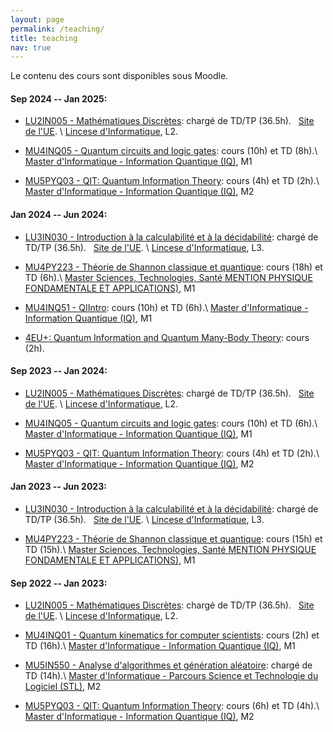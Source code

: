 ```yaml
---
layout: page
permalink: /teaching/
title: teaching
nav: true
---
```


Le contenu des cours sont disponibles sous Moodle. 

#### Sep 2024 -- Jan 2025:

* [LU2IN005 - Mathématiques Discrètes](https://moodle-sciences-24.sorbonne-universite.fr/course/view.php?id=2283): chargé de TD/TP (36.5h). &nbsp;  [Site de l'UE](https://www-licence.ufr-info-p6.jussieu.fr/lmd/licence/2024/ue/LU2IN005-2024oct/index.php). \\
 [Lincese d'Informatique](https://sciences.sorbonne-universite.fr/formation-sciences/licences/licences-generales-l2-l3/licence-dinformatique), L2. 

* [MU4INQ05 - Quantum circuits and logic gates](https://moodle-sciences-24.sorbonne-universite.fr/course/view.php?id=2523): cours (10h) et TD (8h).\\
 [Master d'Informatique - Information Quantique (IQ)](https://sciences.sorbonne-universite.fr/formation-sciences/masters/master-informatique/parcours-IQ), M1

* [MU5PYQ03 - QIT: Quantum Information Theory](https://sciences.sorbonne-universite.fr/formation-sciences/masters/master-informatique/parcours-IQ): cours (4h) et TD (2h).\\
 [Master d'Informatique - Information Quantique (IQ)](https://sciences.sorbonne-universite.fr/formation-sciences/masters/master-informatique/parcours-IQ), M2


#### Jan 2024 -- Jun 2024:

* [LU3IN030 - Introduction à la calculabilité et à la décidabilité](https://moodle-sciences-23.sorbonne-universite.fr/course/view.php?id=4031): chargé de TD/TP (36.5h). &nbsp;  [Site de l'UE](https://www-licence.ufr-info-p6.jussieu.fr/lmd/licence/2023/ue/LU3IN030-2024fev/organisation.php). \\
 [Lincese d'Informatique](https://sciences.sorbonne-universite.fr/formation-sciences/licences/licences-generales-l2-l3/licence-dinformatique), L3. 

* [MU4PY223 - Théorie de Shannon classique et quantique](https://moodle-sciences-23.sorbonne-universite.fr/course/view.php?id=4274): cours (18h) et TD (6h).\\
 [Master Sciences, Technologies, Santé MENTION PHYSIQUE FONDAMENTALE ET APPLICATIONS)](http://master.physique.sorbonne-universite.fr/fr/m1.html), M1

* [MU4INQ51 - QIIntro](https://moodle-sciences-23.sorbonne-universite.fr/course/view.php?id=4320): cours (10h) et TD (6h).\\
 [Master d'Informatique - Information Quantique (IQ)](https://sciences.sorbonne-universite.fr/formation-sciences/masters/master-informatique/parcours-IQ), M1

* [4EU+: Quantum Information and Quantum Many-Body Theory](https://qmath.ku.dk/teaching/4eu-2024/): cours (2h).

#### Sep 2023 -- Jan 2024:

* [LU2IN005 - Mathématiques Discrètes](https://moodle-sciences-23.sorbonne-universite.fr/course/view.php?id=1537): chargé de TD/TP (36.5h). &nbsp;  [Site de l'UE](https://www-licence.ufr-info-p6.jussieu.fr/lmd/licence/2023/ue/LU2IN005-2023oct/index.php). \\
 [Lincese d'Informatique](https://sciences.sorbonne-universite.fr/formation-sciences/licences/licences-generales-l2-l3/licence-dinformatique), L2. 

* [MU4INQ05 - Quantum circuits and logic gates](https://moodle-sciences-23.sorbonne-universite.fr/course/view.php?id=2791): cours (10h) et TD (6h).\\
 [Master d'Informatique - Information Quantique (IQ)](https://sciences.sorbonne-universite.fr/formation-sciences/masters/master-informatique/parcours-IQ), M1

* [MU5PYQ03 - QIT: Quantum Information Theory](https://moodle-sciences-23.sorbonne-universite.fr/course/view.php?id=2629): cours (4h) et TD (2h).\\
 [Master d'Informatique - Information Quantique (IQ)](https://sciences.sorbonne-universite.fr/formation-sciences/masters/master-informatique/parcours-IQ), M2

#### Jan 2023 -- Jun 2023:

* [LU3IN030 - Introduction à la calculabilité et à la décidabilité](https://moodle-sciences-22.sorbonne-universite.fr/course/view.php?id=3553): chargé de TD/TP (36.5h). &nbsp;  [Site de l'UE](https://www-licence.ufr-info-p6.jussieu.fr/lmd/licence/2022/ue/LU3IN030-2023fev/). \\
 [Lincese d'Informatique](https://sciences.sorbonne-universite.fr/formation-sciences/licences/licences-generales-l2-l3/licence-dinformatique), L3. 

* [MU4PY223 - Théorie de Shannon classique et quantique](https://moodle-sciences-22.sorbonne-universite.fr/course/view.php?id=3449): cours (15h) et TD (15h).\\
 [Master Sciences, Technologies, Santé MENTION PHYSIQUE FONDAMENTALE ET APPLICATIONS)](http://master.physique.sorbonne-universite.fr/fr/m1.html), M1

#### Sep 2022 -- Jan 2023:

* [LU2IN005 - Mathématiques Discrètes](https://moodle-sciences-22.sorbonne-universite.fr/course/view.php?id=2073): chargé de TD/TP (36.5h). &nbsp;  [Site de l'UE](https://www-licence.ufr-info-p6.jussieu.fr/lmd/licence/2022/ue/LU2IN005-2022oct/index.php). \\
 [Lincese d'Informatique](https://sciences.sorbonne-universite.fr/formation-sciences/licences/licences-generales-l2-l3/licence-dinformatique), L2. 

* [MU4INQ01 - Quantum kinematics for computer scientists](https://moodle-sciences-22.sorbonne-universite.fr/course/view.php?id=2903): cours (2h) et TD (16h).\\
 [Master d'Informatique - Information Quantique (IQ)](https://sciences.sorbonne-universite.fr/formation-sciences/masters/master-informatique/parcours-IQ), M1

* [MU5IN550 - Analyse d'algorithmes et génération aléatoire](https://moodle-sciences-22.sorbonne-universite.fr/course/view.php?id=3063): chargé de TD (14h).\\
 [Master d'Informatique - Parcours Science et Technologie du Logiciel (STL)](https://sciences.sorbonne-universite.fr/formation-sciences/masters/master-informatique/parcours-stl), M2

* [MU5PYQ03 - QIT: Quantum Information Theory](https://moodle-sciences-22.sorbonne-universite.fr/course/view.php?id=2663#section-3): cours (6h) et TD (4h).\\
 [Master d'Informatique - Information Quantique (IQ)](https://sciences.sorbonne-universite.fr/formation-sciences/masters/master-informatique/parcours-IQ), M2

